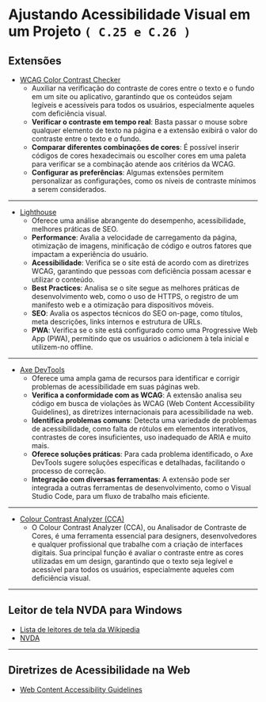 # Ajustando Acessibilidade Visual em um Projeto `( C.25 e C.26 )`

 ## Extensões
- [WCAG Color Contrast Checker](https://chromewebstore.google.com/detail/wcag-color-contrast-check/plnahcmalebffmaghcpcmpaciebdhgdf?hl=pt-PT&utm_source=ext_sidebar)
	- Auxiliar na verificação do contraste de cores entre o texto e o fundo em um site ou aplicativo, garantindo que os conteúdos sejam legíveis e acessíveis para todos os usuários, especialmente aqueles com deficiência visual.
	- **Verificar o contraste em tempo real**: Basta passar o mouse sobre qualquer elemento de texto na página e a extensão exibirá o valor do contraste entre o texto e o fundo.
	- **Comparar diferentes combinações de cores**: É possível inserir códigos de cores hexadecimais ou escolher cores em uma paleta para verificar se a combinação atende aos critérios da WCAG.
	- **Configurar as preferências**: Algumas extensões permitem personalizar as configurações, como os níveis de contraste mínimos a serem considerados.
___
- [Lighthouse](https://chromewebstore.google.com/detail/lighthouse/blipmdconlkpinefehnmjammfjpmpbjk?hl=pt-PT)
	- Oferece uma análise abrangente do desempenho, acessibilidade, melhores práticas de SEO.
	- **Performance**: Avalia a velocidade de carregamento da página, otimização de imagens, minificação de código e outros fatores que impactam a experiência do usuário.
	- **Acessibilidade**: Verifica se o site está de acordo com as diretrizes WCAG, garantindo que pessoas com deficiência possam acessar e utilizar o conteúdo.
	- **Best Practices**: Analisa se o site segue as melhores práticas de desenvolvimento web, como o uso de HTTPS, o registro de um manifesto web e a otimização para dispositivos móveis.
	- **SEO**: Avalia os aspectos técnicos do SEO on-page, como títulos, meta descrições, links internos e estrutura de URLs.
	- **PWA**: Verifica se o site está configurado como uma Progressive Web App (PWA), permitindo que os usuários o adicionem à tela inicial e utilizem-no offline.
___
- [Axe DevTools](https://chromewebstore.google.com/detail/axe-devtools-web-accessib/lhdoppojpmngadmnindnejefpokejbdd?hl=pt-PT)
	- Oferece uma ampla gama de recursos para identificar e corrigir problemas de acessibilidade em suas páginas web.
	- **Verifica a conformidade com as WCAG**: A extensão analisa seu código em busca de violações às WCAG (Web Content Accessibility Guidelines), as diretrizes internacionais para acessibilidade na web.
	- **Identifica problemas comuns**: Detecta uma variedade de problemas de acessibilidade, como falta de rótulos em elementos interativos, contrastes de cores insuficientes, uso inadequado de ARIA e muito mais.
	- **Oferece soluções práticas**: Para cada problema identificado, o Axe DevTools sugere soluções específicas e detalhadas, facilitando o processo de correção.
	- **Integração com diversas ferramentas**: A extensão pode ser integrada a outras ferramentas de desenvolvimento, como o Visual Studio Code, para um fluxo de trabalho mais eficiente.
___
- [Colour Contrast Analyzer (CCA)](https://developer.paciellogroup.com/color-contrast-checker/)
	- O Colour Contrast Analyzer (CCA), ou Analisador de Contraste de Cores, é uma ferramenta essencial para designers, desenvolvedores e qualquer profissional que trabalhe com a criação de interfaces digitais. Sua principal função é avaliar o contraste entre as cores utilizadas em um design, garantindo que o texto seja legível e acessível para todos os usuários, especialmente aqueles com deficiência visual.

___
## Leitor de tela NVDA para Windows
- [Lista de leitores de tela da Wikipedia](https://en.wikipedia.org/wiki/List_of_screen_readers)
- [NVDA](https://www.nvaccess.org/download/)

___
## Diretrizes de Acessibilidade na Web
- [Web Content Accessibility Guidelines](https://www.w3.org/TR/WCAG21/)
